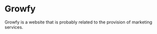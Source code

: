 # Growfy
<p>Growfy is a website that is probably related to the provision of marketing services.</p>
